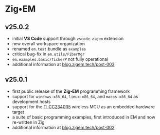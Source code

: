 # **Zig&bull;EM**
## v25.0.2
- initial **VS Code** support through `vscode-zigem` extension
- new overall workspace organization
- renamed `em.test` bundle as `examples`
- critical bug-fix in `em.utils/FiberMgr`
- `em.examples.basic/TickerP` not fully operational
- additional information at [blog.zigem.tech/post-003](https://blog.zigem.tech/post-003/)

## v25.0.1
- first public release of the **Zig&bull;EM** programming framework
- support for `windows-x86_64`, `linux-x86_64`, and `macos-x86_64` as development hosts
- support for the [TI CC2340R5](https://www.ti.com/product/CC2340R5) wireless MCU as an embedded hardware target
- a suite of basic programming examples, first introduced in EM and now re-written in Zig
- additional information at [blog.zigem.tech/post-002](https://blog.zigem.tech/post-002/)
